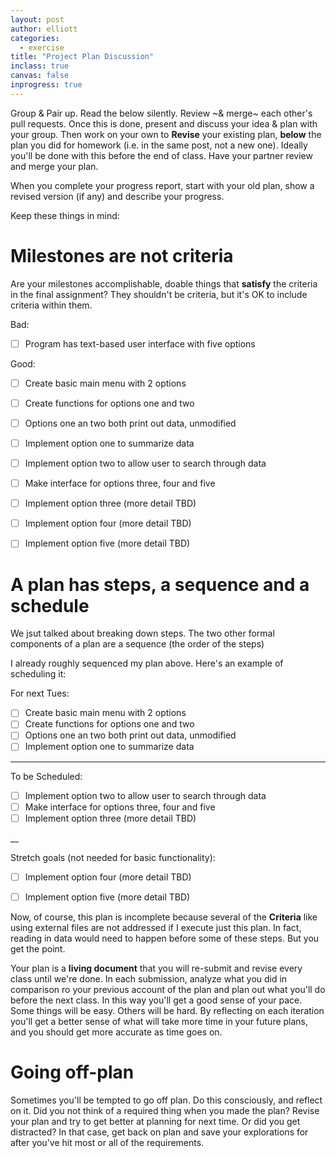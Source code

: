 ```yaml
---
layout: post
author: elliott
categories:
  - exercise
title: "Project Plan Discussion"
inclass: true
canvas: false
inprogress: true
---
```


Group & Pair up.  Read the below silently. Review ~& merge~ each other's pull requests.
Once this is done, present and discuss your idea & plan with your group. Then work on your
own to **Revise** your existing plan, **below** the plan you did for homework (i.e. in the
same post, not a new one).  Ideally you'll be done with this before the end of class.
Have your partner review and merge your plan.

When you complete your progress report, start with your old plan, show a revised version (if any)
and describe your progress.

Keep these things in mind:

# Milestones are not criteria

Are your milestones accomplishable, doable things that **satisfy** the criteria in the final assignment?  They shouldn't be
criteria, but it's OK to include criteria within them.

Bad:

- [ ] Program has text-based user interface with five options

Good:

- [ ] Create basic main menu with 2 options
- [ ] Create functions for options one and two
- [ ] Options one an two both print out data, unmodified
- [ ] Implement option one to summarize data
- [ ] Implement option two to allow user to search through data
- [ ] Make interface for options three, four and five
- [ ] Implement option three (more detail TBD)
- [ ] Implement option four (more detail TBD)
- [ ] Implement option five (more detail TBD)


# A plan has steps, a sequence and a schedule

We jsut talked about breaking down steps. The two other formal components of a plan are a sequence (the order of the steps)

I already roughly sequenced my plan above. Here's an example of scheduling it:

For next Tues:

- [ ] Create basic main menu with 2 options
- [ ] Create functions for options one and two
- [ ] Options one an two both print out data, unmodified
- [ ] Implement option one to summarize data

___

To be Scheduled:

- [ ] Implement option two to allow user to search through data
- [ ] Make interface for options three, four and five
- [ ] Implement option three (more detail TBD)

__

Stretch goals (not needed for basic functionality):

- [ ] Implement option four (more detail TBD)
- [ ] Implement option five (more detail TBD)


Now, of course, this plan is incomplete because several of the **Criteria** like using
external files are not addressed if I execute just this plan.  In fact, reading in data
would need to happen before some of these steps. But you get the point.

Your plan is a **living document** that you will re-submit and revise every class until
we're done.  In each submission, analyze what you did in comparison ro your previous account of the plan
and plan out what you'll do before the next class.  In this way you'll get a good sense
of your pace.  Some things will be easy.  Others will be hard.  By reflecting on each
iteration you'll get a better sense of what will take more time in your future plans, and
you should get more accurate as time goes on.

# Going off-plan

Sometimes you'll be tempted to go off plan.  Do this consciously, and reflect on it.  Did you
not think of a required thing when you made the plan?  Revise your plan and try to get better
at planning for next time. Or did you get distracted?  In that case, get back on plan and
save your explorations for after you've hit most or all of the requirements.